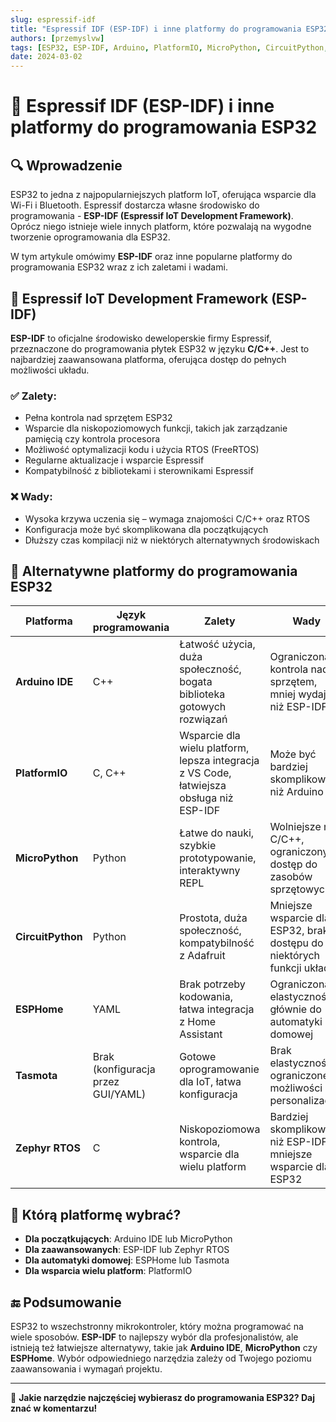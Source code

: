 ```yaml
---
slug: espressif-idf
title: "Espressif IDF (ESP-IDF) i inne platformy do programowania ESP32"
authors: [przemyslvw]
tags: [ESP32, ESP-IDF, Arduino, PlatformIO, MicroPython, CircuitPython, ESPHome, Tasmota, Zephyr RTOS, IoT, tutorial]
date: 2024-03-02
---
```


# 📌 Espressif IDF (ESP-IDF) i inne platformy do programowania ESP32

## 🔍 Wprowadzenie

ESP32 to jedna z najpopularniejszych platform IoT, oferująca wsparcie dla Wi-Fi i Bluetooth. Espressif dostarcza własne środowisko do programowania - **ESP-IDF (Espressif IoT Development Framework)**. Oprócz niego istnieje wiele innych platform, które pozwalają na wygodne tworzenie oprogramowania dla ESP32.

W tym artykule omówimy **ESP-IDF** oraz inne popularne platformy do programowania ESP32 wraz z ich zaletami i wadami.

## 🚀 Espressif IoT Development Framework (ESP-IDF)

**ESP-IDF** to oficjalne środowisko deweloperskie firmy Espressif, przeznaczone do programowania płytek ESP32 w języku **C/C++**. Jest to najbardziej zaawansowana platforma, oferująca dostęp do pełnych możliwości układu.

### ✅ Zalety:
- Pełna kontrola nad sprzętem ESP32
- Wsparcie dla niskopoziomowych funkcji, takich jak zarządzanie pamięcią czy kontrola procesora
- Możliwość optymalizacji kodu i użycia RTOS (FreeRTOS)
- Regularne aktualizacje i wsparcie Espressif
- Kompatybilność z bibliotekami i sterownikami Espressif

### ❌ Wady:
- Wysoka krzywa uczenia się – wymaga znajomości C/C++ oraz RTOS
- Konfiguracja może być skomplikowana dla początkujących
- Dłuższy czas kompilacji niż w niektórych alternatywnych środowiskach

## 🔄 Alternatywne platformy do programowania ESP32

| **Platforma**       | **Język programowania** | **Zalety** | **Wady** |
|---------------------|-----------------------|------------|----------|
| **Arduino IDE**    | C++                    | Łatwość użycia, duża społeczność, bogata biblioteka gotowych rozwiązań | Ograniczona kontrola nad sprzętem, mniej wydajne niż ESP-IDF |
| **PlatformIO**     | C, C++                 | Wsparcie dla wielu platform, lepsza integracja z VS Code, łatwiejsza obsługa niż ESP-IDF | Może być bardziej skomplikowane niż Arduino IDE |
| **MicroPython**    | Python                 | Łatwe do nauki, szybkie prototypowanie, interaktywny REPL | Wolniejsze niż C/C++, ograniczony dostęp do zasobów sprzętowych |
| **CircuitPython**  | Python                 | Prostota, duża społeczność, kompatybilność z Adafruit | Mniejsze wsparcie dla ESP32, brak dostępu do niektórych funkcji układu |
| **ESPHome**        | YAML                    | Brak potrzeby kodowania, łatwa integracja z Home Assistant | Ograniczona elastyczność, głównie do automatyki domowej |
| **Tasmota**        | Brak (konfiguracja przez GUI/YAML) | Gotowe oprogramowanie dla IoT, łatwa konfiguracja | Brak elastyczności, ograniczone możliwości personalizacji |
| **Zephyr RTOS**    | C                      | Niskopoziomowa kontrola, wsparcie dla wielu platform | Bardziej skomplikowane niż ESP-IDF, mniejsze wsparcie dla ESP32 |

## 🎯 Którą platformę wybrać?

- **Dla początkujących**: Arduino IDE lub MicroPython
- **Dla zaawansowanych**: ESP-IDF lub Zephyr RTOS
- **Dla automatyki domowej**: ESPHome lub Tasmota
- **Dla wsparcia wielu platform**: PlatformIO

## 🔚 Podsumowanie

ESP32 to wszechstronny mikrokontroler, który można programować na wiele sposobów. **ESP-IDF** to najlepszy wybór dla profesjonalistów, ale istnieją też łatwiejsze alternatywy, takie jak **Arduino IDE**, **MicroPython** czy **ESPHome**. Wybór odpowiedniego narzędzia zależy od Twojego poziomu zaawansowania i wymagań projektu.

---
📌 **Jakie narzędzie najczęściej wybierasz do programowania ESP32? Daj znać w komentarzu!**

